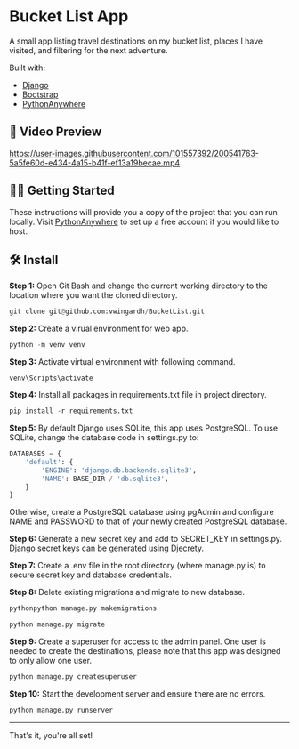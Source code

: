 # Bucket List App

A small app listing travel destinations on my bucket list, places I have visited, and filtering for the next adventure.

Built with: 
* [Django](https://www.djangoproject.com/ "Django")
* [Bootstrap](https://getbootstrap.com/ "Bootstrap")
* [PythonAnywhere](https://pythonanywhere.com/ "PythonAnywhere")

## 🎥 Video Preview

https://user-images.githubusercontent.com/101557392/200541763-5a5fe60d-e434-4a15-b41f-ef13a19becae.mp4

## 👩‍🔧 Getting Started 

These instructions will provide you a copy of the project that you can run locally. Visit [PythonAnywhere](https://pythonanywhere.com/ "PythonAnywhere") to set up a free account if you would like to host.

## 🛠️ Install

**Step 1:** Open Git Bash and change the current working directory to the location where you want the cloned directory. 
```python
git clone git@github.com:vwingardh/BucketList.git
```

**Step 2:** Create a virual environment for web app.
```python
python -m venv venv
```

**Step 3:** Activate virtual environment with following command.
```
venv\Scripts\activate
```

**Step 4:** Install all packages in requirements.txt file in project directory.
```python
pip install -r requirements.txt
```

**Step 5:** By default Django uses SQLite, this app uses PostgreSQL. To use SQLite, change the database code in settings.py to: 
```python
DATABASES = {
    'default': {
        'ENGINE': 'django.db.backends.sqlite3',
        'NAME': BASE_DIR / 'db.sqlite3',
    }
}
```

Otherwise, create a PostgreSQL database using pgAdmin and configure NAME and PASSWORD to that of your newly created PostgreSQL database.

**Step 6:** Generate a new secret key and add to SECRET_KEY in settings.py. Django secret keys can be generated using [Djecrety](https://djecrety.ir/ "Djecrety").

**Step 7:** Create a .env file in the root directory (where manage.py is) to secure secret key and database credentials. 

**Step 8:** Delete existing migrations and migrate to new database.
```python
pythonpython manage.py makemigrations

python manage.py migrate
```

**Step 9:** Create a superuser for access to the admin panel. One user is needed to create the destinations, please note that this app was designed to only allow one user.
```python
python manage.py createsuperuser
```

**Step 10:** Start the development server and ensure there are no errors.
```python
python manage.py runserver
```

---

That's it, you're all set!




